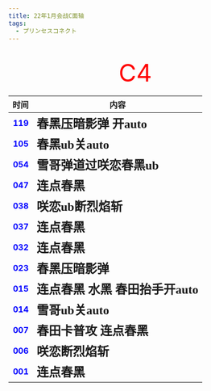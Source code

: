 ```yaml
---
title: 22年1月会战C面轴
tags:
  - プリンセスコネクト
---
```


<br/>
<div align="center">
<font color=red size="25"> C4 </font>
</div>

|                                时间 | 内容                                                    |
|----------------------------------:|-------------------------------------------------------|
| **<font color=blue> 119 </font>** | **<font face="黑体" size=5> 春黑压暗影弹 开auto </font>**      |
| **<font color=blue> 105 </font>** | **<font face="黑体" size=5> 春黑ub关auto </font>**         |
| **<font color=blue> 054 </font>** | **<font face="黑体" size=5> 雪哥弹道过咲恋春黑ub </font>**       |
| **<font color=blue> 047 </font>** | **<font face="黑体" size=5> 连点春黑 </font>**              |
| **<font color=blue> 038 </font>** | **<font face="黑体" size=5> 咲恋ub断烈焰斩 </font>**          |
| **<font color=blue> 037 </font>** | **<font face="黑体" size=5> 连点春黑 </font>**              |
| **<font color=blue> 032 </font>** | **<font face="黑体" size=5> 连点春黑 </font>**              |
| **<font color=blue> 023 </font>** | **<font face="黑体" size=5> 春黑压暗影弹 </font>**            |
| **<font color=blue> 015 </font>** | **<font face="黑体" size=5> 连点春黑 水黑 春田抬手开auto </font>** |
| **<font color=blue> 014 </font>** | **<font face="黑体" size=5> 雪哥ub关auto </font>**         |
| **<font color=blue> 007 </font>** | **<font face="黑体" size=5> 春田卡普攻 连点春黑 </font>**        |
| **<font color=blue> 006 </font>** | **<font face="黑体" size=5> 咲恋断烈焰斩 </font>**            |
| **<font color=blue> 001 </font>** | **<font face="黑体" size=5> 连点春黑 </font>**              |
